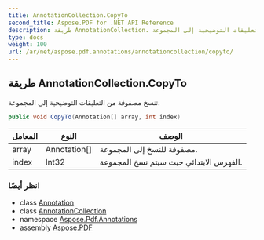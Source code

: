 ```yaml
---
title: AnnotationCollection.CopyTo
second_title: Aspose.PDF for .NET API Reference
description: طريقة AnnotationCollection. تنسخ مصفوفة من التعليقات التوضيحية إلى المجموعة
type: docs
weight: 100
url: /ar/net/aspose.pdf.annotations/annotationcollection/copyto/
---
```

## طريقة AnnotationCollection.CopyTo

تنسخ مصفوفة من التعليقات التوضيحية إلى المجموعة.

```csharp
public void CopyTo(Annotation[] array, int index)
```

| المعامل | النوع | الوصف |
| --- | --- | --- |
| array | Annotation[] | مصفوفة للنسخ إلى المجموعة. |
| index | Int32 | الفهرس الابتدائي حيث سيتم نسخ المجموعة. |

### انظر أيضًا

* class [Annotation](../../annotation/)
* class [AnnotationCollection](../)
* namespace [Aspose.Pdf.Annotations](../../../aspose.pdf.annotations/)
* assembly [Aspose.PDF](../../../)